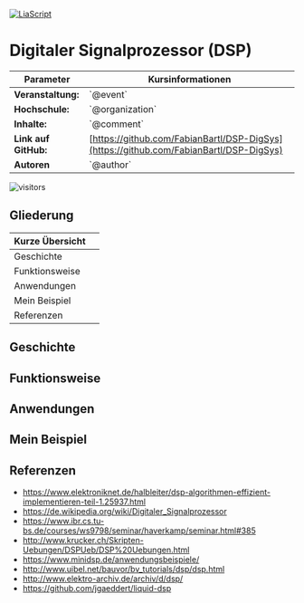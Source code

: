 <!--
version:  0.0.5f

author: Fabian Bartl
email: fabian@informatic-freak.de

event: Praktikum Digitale Systeme
organization: Technische Universität Freiberg

comment: Funktionsweise des Digitalen Signalprozessors (DSP)

icon: https://upload.wikimedia.org/wikipedia/commons/d/de/Logo_TU_Bergakademie_Freiberg.svg

language: de
narrator: Deutsch Female

mode: Presentation
dark: false

@onload
// alert("Test");
@end

import:  https://raw.githubusercontent.com/liascript-templates/plantUML/master/README.md
         https://github.com/LiaTemplates/AVR8js/main/README.md

translation: English translations/English.md
-->

[![LiaScript](https://raw.githubusercontent.com/LiaScript/LiaScript/master/badges/course.svg)](https://liascript.github.io/course/?https://raw.githubusercontent.com/FabianBartl/DSP-DigSys/main/README.md)

# Digitaler Signalprozessor (DSP)

| Parameter             | Kursinformationen                                                                      |
| --------------------- | -------------------------------------------------------------------------------------- |
| **Veranstaltung:**    | \`@event\`                                                                             |
| **Hochschule:**       | \`@organization\`                                                                      |
| **Inhalte:**          | \`@comment\`                                                                           |
| **Link auf GitHub:**  | [https://github.com/FabianBartl/DSP-DigSys](https://github.com/FabianBartl/DSP-DigSys) |
| **Autoren**           | \`@author\`                                                                            |

![visitors](https://visitor-badge.laobi.icu/badge?page_id=fabianbartl/dsp-digsys-devlop)
<!-- ![visitors](https://visitor-badge.laobi.icu/badge?page_id=fabianbartl/dsp-digsys) -->

## Gliederung

| Kurze Übersicht |                                   |
| --------------- | --------------------------------- |
| Geschichte      |                                   |
| Funktionsweise  |                                   |
| Anwendungen     |                                   |
| Mein Beispiel   |                                   |
| Referenzen      |                                   |

## Geschichte

## Funktionsweise

## Anwendungen

## Mein Beispiel

## Referenzen

- https://www.elektroniknet.de/halbleiter/dsp-algorithmen-effizient-implementieren-teil-1.25937.html
- https://de.wikipedia.org/wiki/Digitaler_Signalprozessor
- https://www.ibr.cs.tu-bs.de/courses/ws9798/seminar/haverkamp/seminar.html#385
- http://www.krucker.ch/Skripten-Uebungen/DSPUeb/DSP%20Uebungen.html
- https://www.minidsp.de/anwendungsbeispiele/
- http://www.uibel.net/bauvor/bv_tutorials/dsp/dsp.html
- http://www.elektro-archiv.de/archiv/d/dsp/
- https://github.com/jgaeddert/liquid-dsp
